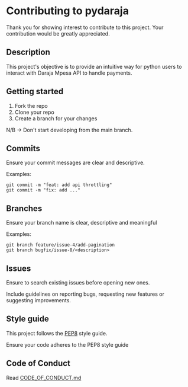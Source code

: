 # Contributing to pydaraja

Thank you for showing interest to contribute to this project. Your contribution would be greatly appreciated.

## Description
This project's objective is to provide an intuitive way for python users to interact with Daraja Mpesa API to handle payments.

## Getting started
1. Fork the repo
2. Clone your repo
3. Create a branch for your changes

N/B -> Don't start developing from the main branch.

## Commits
Ensure your commit messages are clear and descriptive.

Examples:
```
git commit -m "feat: add api throttling"
git commit -m "fix: add ..."
```

## Branches
Ensure your branch name is clear, descriptive and meaningful

Examples:
```
git branch feature/issue-4/add-pagination
git branch bugfix/issue-8/<description>
```

## Issues
Ensure to search existing issues before opening new ones.

Include guidelines on reporting bugs, requesting new features or suggesting improvements.

## Style guide
This project follows the [PEP8](https://peps.python.org/pep-0008/) style guide.

Ensure your code adheres to the PEP8 style guide

## Code of Conduct
Read [CODE_OF_CONDUCT.md](https://github.com/raykipkorir/pydaraja/blob/main/CODE_OF_CONDUCT.md)
